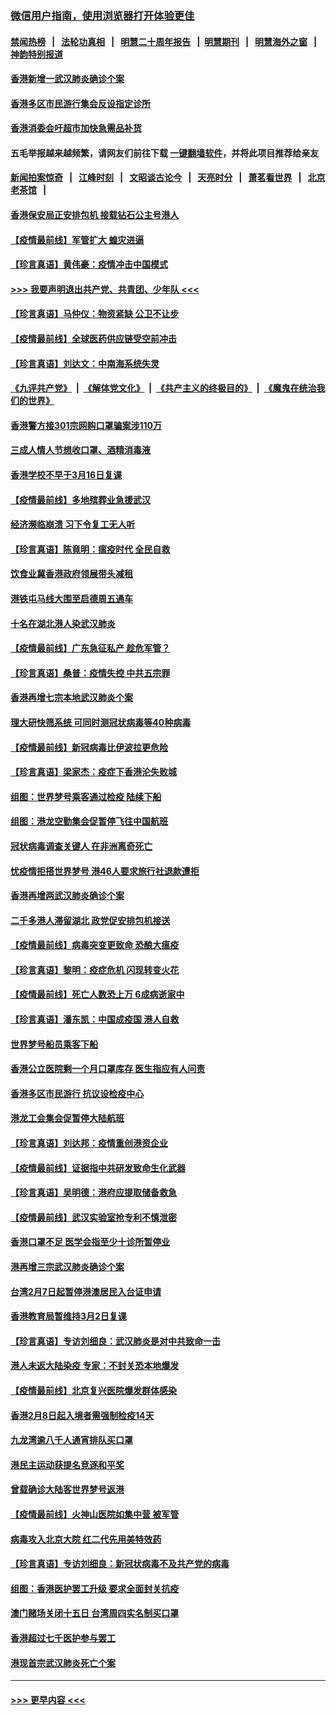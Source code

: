### [微信用户指南，使用浏览器打开体验更佳](https://github.com/gfw-breaker/banned-news1/blob/master/indexes/wechat-guide.md?t=0)
#### [禁闻热榜](热点新闻.md?t=0)  &nbsp;&nbsp;|&nbsp;&nbsp; [法轮功真相](https://github.com/gfw-breaker/truth/blob/master/README.md?t=0) &nbsp;&nbsp;|&nbsp;&nbsp; [明慧二十周年报告](https://github.com/gfw-breaker/mh-reports/blob/master/README.md?t=0) &nbsp;&nbsp;|&nbsp;&nbsp;[明慧期刊](https://github.com/gfw-breaker/mh-qikan) &nbsp;&nbsp;|&nbsp;&nbsp; [明慧海外之窗](https://github.com/gfw-breaker/mh-news/blob/master/README.md?t=0) &nbsp;&nbsp;|&nbsp;&nbsp; [神韵特别报道](https://github.com/gfw-breaker/mh-news/blob/master/shenyun.md?t=0)
#### [香港新增一武汉肺炎确诊个案](../pages/nsc415/n11874044.md?t=02171744) 
#### [香港多区市民游行集会反设指定诊所](../pages/nsc415/n11874017.md?t=02171744) 
#### [香港消委会吁超市加快急需品补货](../pages/nsc415/n11874003.md?t=02171744) 
#### 五毛举报越来越频繁，请网友们前往下载 [一键翻墙软件](https://github.com/gfw-breaker/ssr-accounts)，并将此项目推荐给亲友
#### [新闻拍案惊奇](https://github.com/gfw-breaker/banned-news1/blob/master/pages/link4.md) &nbsp;&nbsp;|&nbsp;&nbsp; [江峰时刻](https://github.com/gfw-breaker/banned-news1/blob/master/pages/link4.md) &nbsp;&nbsp;|&nbsp;&nbsp; [文昭谈古论今](https://github.com/gfw-breaker/banned-news1/blob/master/pages/link4.md) &nbsp;&nbsp;|&nbsp;&nbsp; [天亮时分](https://github.com/gfw-breaker/banned-news1/blob/master/pages/link4.md) &nbsp;&nbsp;|&nbsp;&nbsp; [萧茗看世界](https://github.com/gfw-breaker/banned-news1/blob/master/pages/link4.md) &nbsp;&nbsp;|&nbsp;&nbsp; [北京老茶馆](https://github.com/gfw-breaker/banned-news1/blob/master/pages/link4.md) &nbsp;&nbsp;|&nbsp;&nbsp; 
#### [香港保安局正安排包机 接载钻石公主号港人](../pages/nsc415/n11873932.md?t=02171744) 
#### [【疫情最前线】军管扩大 蝗灾进逼](../pages/nsc415/n11873780.md?t=02171744) 
#### [【珍言真语】黄伟豪：疫情冲击中国模式](../pages/nsc415/n11873482.md?t=02171744) 
#### [>>> 我要声明退出共产党、共青团、少年队 <<<](https://github.com/begood0513/goodnews/blob/master/quit/letter.md) 
#### [【珍言真语】马仲仪：物资紧缺 公卫不让步](../pages/nsc415/n11872315.md?t=02171744) 
#### [【疫情最前线】全球医药供应链受空前冲击](../pages/nsc415/n11869614.md?t=02171744) 
#### [【珍言真语】刘达文：中南海系统失灵](../pages/nsc415/n11869465.md?t=02171744) 
#### [《九评共产党》](https://github.com/begood0513/9ping.md/blob/master/README.md) &nbsp;|&nbsp; [《解体党文化》](../../../../jtdwh.md/blob/master/README.md)  &nbsp;|&nbsp; [《共产主义的终极目的》](../../../../gczydzjmd.md/blob/master/README.md) &nbsp;|&nbsp; [《魔鬼在统治我们的世界》](../../../../mgztzwmdsj.md/blob/master/README.md) 
#### [香港警方接301宗网购口罩骗案涉110万](../pages/nsc415/n11867572.md?t=02171744) 
#### [三成人情人节想收口罩、酒精消毒液](../pages/nsc415/n11867523.md?t=02171744) 
#### [香港学校不早于3月16日复课](../pages/nsc415/n11867498.md?t=02171744) 
#### [【疫情最前线】多地殡葬业急援武汉](../pages/nsc415/n11866914.md?t=02171744) 
#### [经济濒临崩溃 习下令复工无人听](../pages/nsc415/n11867269.md?t=02171744) 
#### [【珍言真语】陈竟明：瘟疫时代 全民自救](../pages/nsc415/n11866765.md?t=02171744) 
#### [饮食业冀香港政府领展带头减租](../pages/nsc415/n11864876.md?t=02171744) 
#### [港铁屯马线大围至启德周五通车](../pages/nsc415/n11864842.md?t=02171744) 
#### [十名在湖北港人染武汉肺炎](../pages/nsc415/n11864807.md?t=02171744) 
#### [【疫情最前线】广东急征私产 趁危军管？](../pages/nsc415/n11864205.md?t=02171744) 
#### [【珍言真语】桑普：疫情失控 中共五宗罪](../pages/nsc415/n11864157.md?t=02171744) 
#### [香港再增七宗本地武汉肺炎个案](../pages/nsc415/n11862405.md?t=02171744) 
#### [理大研快筛系统 可同时测冠状病毒等40种病毒](../pages/nsc415/n11862376.md?t=02171744) 
#### [【疫情最前线】新冠病毒比伊波拉更危险](../pages/nsc415/n11862199.md?t=02171744) 
#### [【珍言真语】梁家杰：疫症下香港沦失败城](../pages/nsc415/n11861588.md?t=02171744) 
#### [组图：世界梦号乘客通过检疫 陆续下船](../pages/nsc415/n11858302.md?t=02171744) 
#### [组图：港龙空勤集会促暂停飞往中国航班](../pages/nsc415/n11858190.md?t=02171744) 
#### [冠状病毒调查关键人 在非洲离奇死亡](../pages/nsc415/n11859798.md?t=02171744) 
#### [忧疫情拒搭世界梦号 港46人要求旅行社退款遭拒](../pages/nsc415/n11859849.md?t=02171744) 
#### [香港再增两武汉肺炎确诊个案](../pages/nsc415/n11859833.md?t=02171744) 
#### [二千多港人滞留湖北 政党促安排包机接送](../pages/nsc415/n11859831.md?t=02171744) 
#### [【疫情最前线】病毒突变更致命 恐酿大瘟疫](../pages/nsc415/n11859604.md?t=02171744) 
#### [【珍言真语】黎明：疫症危机 闪现转变火花](../pages/nsc415/n11859199.md?t=02171744) 
#### [【疫情最前线】死亡人数恐上万 6成病逝家中](../pages/nsc415/n11856687.md?t=02171744) 
#### [【珍言真语】潘东凯：中国成疫国 港人自救](../pages/nsc415/n11856962.md?t=02171744) 
#### [世界梦号船员乘客下船](../pages/nsc415/n11856883.md?t=02171744) 
#### [香港公立医院剩一个月口罩库存 医生指应有人问责](../pages/nsc415/n11856875.md?t=02171744) 
#### [香港多区市民游行 抗议设检疫中心](../pages/nsc415/n11856866.md?t=02171744) 
#### [港龙工会集会促暂停大陆航班](../pages/nsc415/n11856840.md?t=02171744) 
#### [【珍言真语】刘达邦：疫情重创港资企业](../pages/nsc415/n11854274.md?t=02171744) 
#### [【疫情最前线】证据指中共研发致命生化武器](../pages/nsc415/n11853087.md?t=02171744) 
#### [【珍言真语】吴明德：港府应提取储备救急](../pages/nsc415/n11852734.md?t=02171744) 
#### [【疫情最前线】武汉实验室抢专利不慎泄密](../pages/nsc415/n11850310.md?t=02171744) 
#### [香港口罩不足 医学会指至少十诊所暂停业](../pages/nsc415/n11850301.md?t=02171744) 
#### [港再增三宗武汉肺炎确诊个案](../pages/nsc415/n11850328.md?t=02171744) 
#### [台湾2月7日起暂停港澳居民入台证申请](../pages/nsc415/n11850304.md?t=02171744) 
#### [香港教育局暂维持3月2日复课](../pages/nsc415/n11850260.md?t=02171744) 
#### [【珍言真语】专访刘细良：武汉肺炎是对中共致命一击](../pages/nsc415/n11849934.md?t=02171744) 
#### [港人未返大陆染疫 专家：不封关恐本地爆发](../pages/nsc415/n11848021.md?t=02171744) 
#### [【疫情最前线】北京复兴医院爆发群体感染](../pages/nsc415/n11847626.md?t=02171744) 
#### [香港2月8日起入境者需强制检疫14天](../pages/nsc415/n11847658.md?t=02171744) 
#### [九龙湾逾八千人通宵排队买口罩](../pages/nsc415/n11847647.md?t=02171744) 
#### [港民主运动获提名竞逐和平奖](../pages/nsc415/n11847633.md?t=02171744) 
#### [曾载确诊大陆客世界梦号返港](../pages/nsc415/n11847608.md?t=02171744) 
#### [【疫情最前线】火神山医院如集中营 被军管](../pages/nsc415/n11847524.md?t=02171744) 
#### [病毒攻入北京大院 红二代先用美特效药](../pages/nsc415/n11847427.md?t=02171744) 
#### [【珍言真语】专访刘细良：新冠状病毒不及共产党的病毒](../pages/nsc415/n11847164.md?t=02171744) 
#### [组图：香港医护罢工升级 要求全面封关抗疫](../pages/nsc415/n11844107.md?t=02171744) 
#### [澳门赌场关闭十五日 台湾周四实名制买口罩](../pages/nsc415/n11845083.md?t=02171744) 
#### [香港超过七千医护参与罢工](../pages/nsc415/n11845051.md?t=02171744) 
#### [港现首宗武汉肺炎死亡个案](../pages/nsc415/n11844998.md?t=02171744) 

----
#### [ >>> 更早内容 <<< ](../indexes/nsc415-earlier.md)
